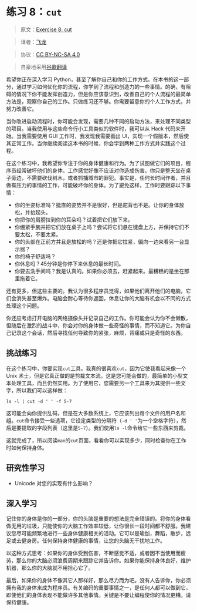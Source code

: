 # 练习 8：`cut`

> 原文：[Exercise 8: cut](https://learncodethehardway.org/more-python-book/ex8.html)

> 译者：[飞龙](https://github.com/wizardforcel)

> 协议：[CC BY-NC-SA 4.0](http://creativecommons.org/licenses/by-nc-sa/4.0/)

> 自豪地采用[谷歌翻译](https://translate.google.cn/)

希望你正在深入学习 Python，甚至了解你自己和你的工作方式。在本书的这一部分，通过学习如何优化你的流程，你学到了流程和创造力的一些事情。的确，有阻碍的情况下你不能发挥创造力，但是你应该意识到，改善自己的个人流程的最简单方法是，观察你自己的工作。只做练习还不够。你需要留意你的个人工作方式，并努力改善它。

当你改进启动流程时，你可能会发现，需要几种不同的启动方法，来处理不同类型的项目。当我使用与这些命令行小工具类似的软件时，我可以从 Hack 代码来开始。当我需要使用 GUI 工作时，我发现我需要画出 UI，实现一个假版本，然后使其正常工作。当你继续阅读这本书的时候，你会学到两种工作方式并实践这个过程。

在这个练习中，我希望你专注于你的身体健康和行为。为了试图做它们的项目，程序员经常破坏他们的身体。工作感觉好像不应该对你造成伤害。你只是整天坐在桌子旁边，不需要砍伐树木，或者抓捕城市的罪犯。事实是，任何长时间作者，并且做有压力的事情的工作，可能破坏你的身体。为了避免这样，工作时要跟踪以下事情：

+   你的坐姿标准吗？挺直的姿势并不是很好，但是驼背也不是。让你的身体放松，并抬起头。
+   你把你的肩膀拉到你的耳朵吗？试着把它们放下来。
+   你绷紧手腕并把它们放在桌子上吗？尝试将它们悬在键盘上方，并保持它们不要太松，不要太紧。
+   你的头部在正前方并且是放松的吗？还是你把它拉紧，偏向一边来看另一台显示器？
+   你的椅子舒适吗？
+   你休息吗？45分钟是你停下来休息的最长时间。
+   你要去洗手间吗？我是认真的。如果你必须去，赶紧起来。最糟糕的是坐在那里拖着它。

还有更多，但这些主要的。我认为很多程序员觉得，如果他们离开他们的电脑，它们会消失甚至爆炸。电脑会耐心等待你返回，休息让你的大脑有机会以不同的方式处理这个问题。

你还应考虑打开电脑的网络摄像头并记录自己的工作。你可能会认为你不会懒散，但随后在激烈的战斗中，你会对你的身体做一些奇怪的事情，而不知道它。为你自己记录这个会话，然后寻找任何导致你的紧张，麻烦，背痛或只是奇怪的东西。


## 挑战练习

在这个练习中，你要实现`cut`工具。我真的很喜欢`cut`，因为它使我看起来像一个 Unix 术士，但是它真正做的是剪裁文本流。这是您可能会做的，最简单的小型文本处理工具，而且仍然实用。为了使用它，您需要另一个工具来为其提供一些文字，所以我们可以这样做：

```
ls -l | cut -d ' ' -f 5-7
```

这可能会向你提供乱码，但是在大多数系统上，它应该列出每个文件的用户名和组。`cut`命令接受一些选项，它设定类型的分隔符（`-d ' '`为一个空格字符），然后是要提取的字段列表（这里是`5-7`）。我们使用`ls -l`命令给它一些东西来剪裁。

这就完成了，所以阅读`man`的`cut`页面，看看你可以实现多少，同时检查你在工作时如何保持身体。

## 研究性学习

+   Unicode 对您的实现有什么影响？

## 深入学习

记住你的身体是你的一部分，你的头脑是重要的想法是完全错误的。将你的身体看做无用的垃圾，只能使你的大脑工作效率较低，让你很长一段时间都不舒服。我建议您尽可能频繁地进行一些身体健康相关的活动。它可以是瑜伽，舞蹈，散步，远足或去健身房。任何保持身体健康的事情，让您的头脑无干扰地工作。

以这种方式思考：如果你的身体受到伤害，不断感觉不适，或者因不当使用而疲劳，那么你的大脑必须浪费周期来跟踪它并告诉你。如果你能保持身体良好，维护机器，那么你的大脑就不用担心它了。

最后，如果你的身体不像其它人那样好，那么尽力而为吧。没有人告诉你，你必须拥有我的身体来成为程序员。有关编码的重要事情之一，是任何人都可以做到它，即使他们的身体表现不能做许多其他事情。关键是不要让编程使你的情况更糟。请保持健康。
